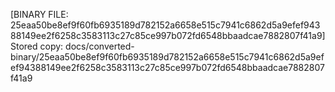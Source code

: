[BINARY FILE: 25eaa50be8ef9f60fb6935189d782152a6658e515c7941c6862d5a9efef94388149ee2f6258c3583113c27c85ce997b072fd6548bbaadcae7882807f41a9]
Stored copy: docs/converted-binary/25eaa50be8ef9f60fb6935189d782152a6658e515c7941c6862d5a9efef94388149ee2f6258c3583113c27c85ce997b072fd6548bbaadcae7882807f41a9
